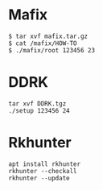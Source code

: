 # Mafix
```
$ tar xvf mafix.tar.gz
$ cat /mafix/HOW-TO
$ ./mafix/root 123456 23
```

# DDRK

```
tar xvf DDRK.tgz
./setup 123456 24
```

# Rkhunter

```
apt install rkhunter
rkhunter --checkall
rkhunter --update
```